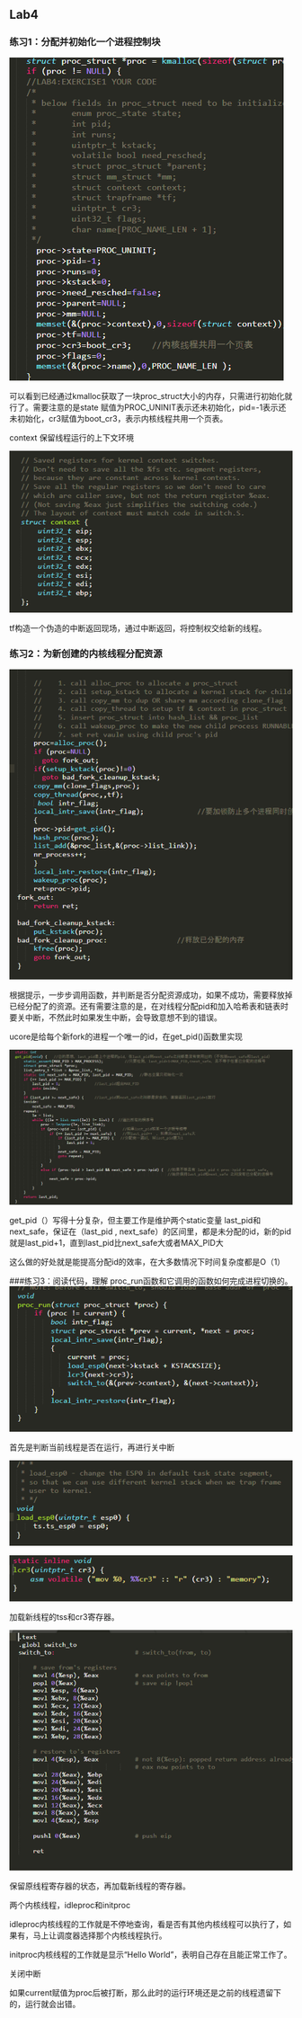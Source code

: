 ##                                                   Lab4

### 练习1：分配并初始化一个进程控制块



![](20191224195847.png)

可以看到已经通过kmalloc获取了一块proc_struct大小的内存，只需进行初始化就行了。需要注意的是state 赋值为PROC_UNINIT表示还未初始化，pid=-1表示还未初始化，cr3赋值为boot_cr3，表示内核线程共用一个页表。

context 保留线程运行的上下文环境

![](20191224200954.png)

tf构造一个伪造的中断返回现场，通过中断返回，将控制权交给新的线程。

### 练习2：为新创建的内核线程分配资源

![](20191224202533.png)

根据提示，一步步调用函数，并判断是否分配资源成功，如果不成功，需要释放掉已经分配了的资源。还有需要注意的是，在对线程分配pid和加入哈希表和链表时要关中断，不然此时如果发生中断，会导致意想不到的错误。

ucore是给每个新fork的进程一个唯一的id，在get_pid()函数里实现



![](20191224203231.png)

get_pid（）写得十分复杂，但主要工作是维护两个static变量 last_pid和next_safe，保证在（last_pid , next_safe）的区间里，都是未分配的id，新的pid就是last_pid+1，直到last_pid比next_safe大或者MAX_PID大

这么做的好处就是能提高分配id的效率，在大多数情况下时间复杂度都是O（1）

###练习3：阅读代码，理解 proc_run函数和它调用的函数如何完成进程切换的。
![](20191224204230.png)

首先是判断当前线程是否在运行，再进行关中断

![](20191224205120.png)

![](20191224205439.png)

加载新线程的tss和cr3寄存器。

![](20191224205712.png)

保留原线程寄存器的状态，再加载新线程的寄存器。

两个内核线程，idleproc和initproc

idleproc内核线程的工作就是不停地查询，看是否有其他内核线程可以执行了，如果有，马上让调度器选择那个内核线程执行。

initproc内核线程的工作就是显示“Hello World”，表明自己存在且能正常工作了。

关闭中断

如果current赋值为proc后被打断，那么此时的运行环境还是之前的线程遗留下的，运行就会出错。